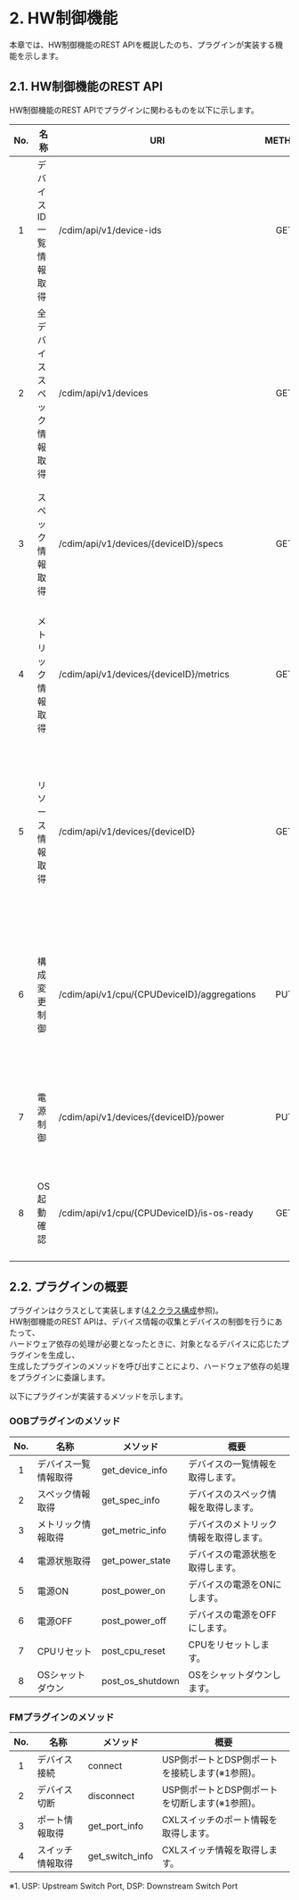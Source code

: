 # 2. HW制御機能

本章では、HW制御機能のREST APIを概説したのち、プラグインが実装する機能を示します。

## 2.1. HW制御機能のREST API

HW制御機能のREST APIでプラグインに関わるものを以下に示します。

|No.|名称                       |URI                                         |METHOD|概要
|:-:|---------------------------|--------------------------------------------|:----:|---------------------------------------------------
| 1 |デバイスID一覧情報取得     |/cdim/api/v1/device-ids                     | GET  |デバイスIDの一覧を取得します。
| 2 |全デバイススペック情報取得 |/cdim/api/v1/devices                        | GET  |全デバイスのスペック情報を取得します。
| 3 |スペック情報取得           |/cdim/api/v1/devices/{deviceID}/specs       | GET  |デバイスのスペック情報を取得します。
| 4 |メトリック情報取得         |/cdim/api/v1/devices/{deviceID}/metrics     | GET  |デバイスのメトリック情報を取得します。
| 5 |リソース情報取得           |/cdim/api/v1/devices/{deviceID}             | GET  |デバイスのスペック情報とメトリック情報を取得します。
| 6 |構成変更制御               |/cdim/api/v1/cpu/{CPUDeviceID}/aggregations | PUT  |CPU装置とデバイスを接続または切断します。
| 7 |電源制御                   |/cdim/api/v1/devices/{deviceID}/power       | PUT  |デバイスの電源を制御します。
| 8 |OS起動確認                 |/cdim/api/v1/cpu/{CPUDeviceID}/is-os-ready  | GET  |OSの起動状態を取得します。

## 2.2. プラグインの概要

プラグインはクラスとして実装します([4.2 クラス構成](04_プラグインの構成.md#42-クラス構成)参照)。  
HW制御機能のREST APIは、デバイス情報の収集とデバイスの制御を行うにあたって、  
ハードウェア依存の処理が必要となったときに、対象となるデバイスに応じたプラグインを生成し、  
生成したプラグインのメソッドを呼び出すことにより、ハードウェア依存の処理をプラグインに委譲します。

以下にプラグインが実装するメソッドを示します。

### OOBプラグインのメソッド

|No.|名称                 |メソッド         |概要
|:-:|---------------------|-----------------|----------------------------------
| 1 |デバイス一覧情報取得 |get_device_info  |デバイスの一覧情報を取得します。
| 2 |スペック情報取得     |get_spec_info    |デバイスのスペック情報を取得します。
| 3 |メトリック情報取得   |get_metric_info  |デバイスのメトリック情報を取得します。
| 4 |電源状態取得         |get_power_state  |デバイスの電源状態を取得します。
| 5 |電源ON               |post_power_on    |デバイスの電源をONにします。
| 6 |電源OFF              |post_power_off   |デバイスの電源をOFFにします。
| 7 |CPUリセット          |post_cpu_reset   |CPUをリセットします。
| 8 |OSシャットダウン     |post_os_shutdown |OSをシャットダウンします。

### FMプラグインのメソッド

|No.|名称             |メソッド         |概要
|:-:|-----------------|-----------------|---------------------------------
| 1 |デバイス接続     |connect          |USP側ポートとDSP側ポートを接続します(※1参照)。
| 2 |デバイス切断     |disconnect       |USP側ポートとDSP側ポートを切断します(※1参照)。
| 3 |ポート情報取得   |get_port_info    |CXLスイッチのポート情報を取得します。
| 4 |スイッチ情報取得 |get_switch_info  |CXLスイッチ情報を取得します。

※1. USP: Upstream Switch Port, DSP: Downstream Switch Port
